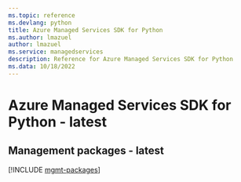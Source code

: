 ```yaml
---
ms.topic: reference
ms.devlang: python
title: Azure Managed Services SDK for Python
ms.author: lmazuel
author: lmazuel
ms.service: managedservices
description: Reference for Azure Managed Services SDK for Python
ms.data: 10/18/2022
---
```

# Azure Managed Services SDK for Python - latest

## Management packages - latest
[!INCLUDE [mgmt-packages](managed-services-mgmt-index.md)]